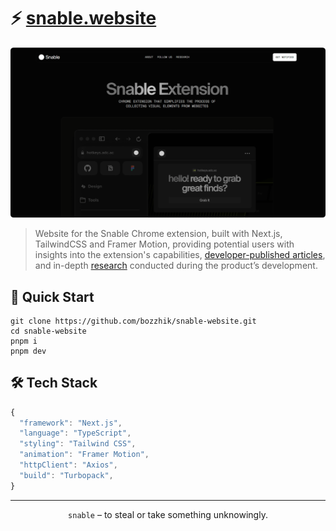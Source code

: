 # ⚡️ [snable.website](https://snable.website/)

<p align="center">
  <img src="https://github.com/bozzhik/snable-website/blob/main/public/readme.png?raw=true" alt="Snable Chrome Extension - website" width="800"/>
</p>

> Website for the Snable Chrome extension, built with Next.js, TailwindCSS and Framer Motion, providing potential users with insights into the extension's capabilities, [developer-published articles](https://snable.website/socials), and in-depth [research](https://snable.website/research) conducted during the product’s development.

## 🚀 Quick Start

```shell
git clone https://github.com/bozzhik/snable-website.git
cd snable-website
pnpm i
pnpm dev
```

## 🛠 Tech Stack

```typescript
{
  "framework": "Next.js",
  "language": "TypeScript",
  "styling": "Tailwind CSS",
  "animation": "Framer Motion",
  "httpClient": "Axios",
  "build": "Turbopack",
}
```

---

<p align="center"><code>snable</code> – to steal or take something unknowingly.</p>
